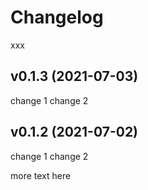 # Changelog

xxx

## v0.1.3 (2021-07-03)
change 1
change 2

## v0.1.2 (2021-07-02)
change 1
change 2

more text here
